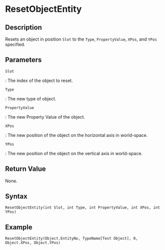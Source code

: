 # ResetObjectEntity

## Description
Resets an object in position `Slot` to the `Type`, `PropertyValue`, `XPos`, and `YPos` specified.

## Parameters
`Slot`

:   The index of the object to reset.

`Type`

:   The new type of object.

`PropertyValue`

:   The new Property Value of the object.

`XPos`

:   The new position of the object on the horizontal axis in world-space.

`YPos`

:   The new position of the object on the vertical axis in world-space.

## Return Value
None.

## Syntax
```
ResetObjectEntity(int Slot, int Type, int PropertyValue, int XPos, int YPos)
```

## Example
```
ResetObjectEntity(Object.EntityNo, TypeName[Test Object], 0, Object.XPos, Object.YPos)
```
